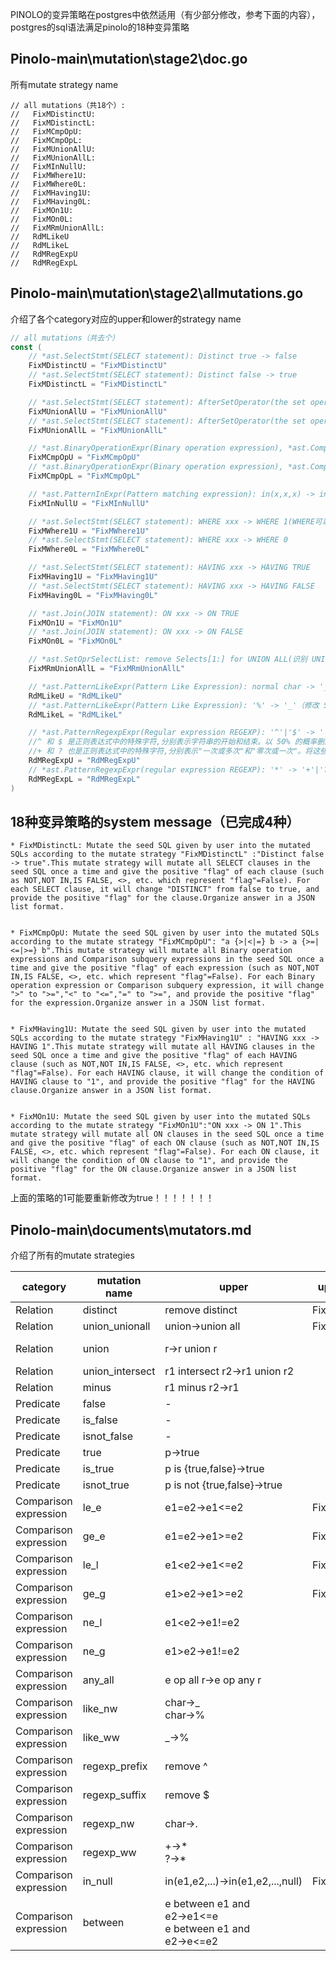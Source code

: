 PINOLO的变异策略在postgres中依然适用（有少部分修改，参考下面的内容），postgres的sql语法满足pinolo的18种变异策略
## Pinolo-main\\mutation\\stage2\doc.go
所有mutate strategy name
```
// all mutations（共18个）:
//   FixMDistinctU:
//	 FixMDistinctL:
//	 FixMCmpOpU:
//	 FixMCmpOpL:
//	 FixMUnionAllU:
//	 FixMUnionAllL:
//   FixMInNullU:
//	 FixMWhere1U:
//	 FixMWhere0L:
//	 FixMHaving1U:
//	 FixMHaving0L:
//	 FixMOn1U:
//	 FixMOn0L:
//	 FixMRmUnionAllL:
//	 RdMLikeU
//	 RdMLikeL
//	 RdMRegExpU
//	 RdMRegExpL
```


## Pinolo-main\\mutation\\stage2\\allmutations.go
介绍了各个category对应的upper和lower的strategy name
```GO
// all mutations（共去个）
const (
	// *ast.SelectStmt(SELECT statement): Distinct true -> false
	FixMDistinctU = "FixMDistinctU"
	// *ast.SelectStmt(SELECT statement): Distinct false -> true
	FixMDistinctL = "FixMDistinctL"

	// *ast.SelectStmt(SELECT statement): AfterSetOperator(the set operator in SELECT statement) UNION -> UNION ALL
	FixMUnionAllU = "FixMUnionAllU"
	// *ast.SelectStmt(SELECT statement): AfterSetOperator(the set operator in SELECT statement) UNION ALL -> UNION
	FixMUnionAllL = "FixMUnionAllL"

	// *ast.BinaryOperationExpr(Binary operation expression), *ast.CompareSubqueryExpr(Comparison subquery expression): a {>|<|=} b -> a {>=|<=|>=} b
	FixMCmpOpU = "FixMCmpOpU"
	// *ast.BinaryOperationExpr(Binary operation expression), *ast.CompareSubqueryExpr(Comparison subquery expression): a {>=|<=} b -> a {>|<} b
	FixMCmpOpL = "FixMCmpOpL"

	// *ast.PatternInExpr(Pattern matching expression): in(x,x,x) -> in(x,x,x,null)
	FixMInNullU = "FixMInNullU"

	// *ast.SelectStmt(SELECT statement): WHERE xxx -> WHERE 1(WHERE可以使用1和0)
	FixMWhere1U = "FixMWhere1U"
	// *ast.SelectStmt(SELECT statement): WHERE xxx -> WHERE 0
	FixMWhere0L = "FixMWhere0L"

	// *ast.SelectStmt(SELECT statement): HAVING xxx -> HAVING TRUE
	FixMHaving1U = "FixMHaving1U"
	// *ast.SelectStmt(SELECT statement): HAVING xxx -> HAVING FALSE
	FixMHaving0L = "FixMHaving0L"

	// *ast.Join(JOIN statement): ON xxx -> ON TRUE
	FixMOn1U = "FixMOn1U"
	// *ast.Join(JOIN statement): ON xxx -> ON FALSE
	FixMOn0L = "FixMOn0L"

	// *ast.SetOprSelectList: remove Selects[1:] for UNION ALL(识别 UNION ALL 语句,并移除其中的 Selects[1:] 部分,也就是移除第二个及后面的所有select语句，只留下第一个select语句)
	FixMRmUnionAllL = "FixMRmUnionAllL"

	// *ast.PatternLikeExpr(Pattern Like Expression): normal char -> '_'|'%',  '_' -> '%'（修改 SQL 语句中的 LIKE 表达式，将normal char 随机替换为 '_' 或 '%', 将 '_' 替换为 '%'；具体操作既，对于每个字符,如果不是 %,就以50%的概率将其替换为 %。）
	RdMLikeU = "RdMLikeU"
	// *ast.PatternLikeExpr(Pattern Like Expression): '%' -> '_'（修改 SQL 语句中的 LIKE 表达式，将'%'随机替换为 '_' ；具体操作既，对于每个字符,如果是 %,就以50%的概率将其替换为 _。）
	RdMLikeL = "RdMLikeL"

	// *ast.PatternRegexpExpr(Regular expression REGEXP): '^'|'$' -> '', normal char -> '.', '+'|'?' -> '*'(处理正则表达式REGEXP,以 50% 的概率删除 '^' 或 '$' 字符,以 50% 的概率将 '+' 或 '?' 字符替换为 '*',普通字符不变。)
	//^ 和 $ 是正则表达式中的特殊字符,分别表示字符串的开始和结束。以 50% 的概率删除这两个字符,意味着在某些情况下,字符串的开头或结尾不再需要完全匹配,可以变得更加模糊和宽松。
	//+ 和 ? 也是正则表达式中的特殊字符,分别表示"一次或多次"和"零次或一次"。将这些字符替换为 *(零次或多次)的 50% 概率,意味着在某些情况下,匹配的次数会变得更加宽松,不再需要严格的次数限制。
	RdMRegExpU = "RdMRegExpU"
	// *ast.PatternRegexpExpr(regular expression REGEXP): '*' -> '+'|'?'(处理正则表达式REGEXP,遍历模式字符串,对于每个 '*' 字符,以 50% 的概率将其替换为 '+' 或 '?'(概率各50%)。)
	RdMRegExpL = "RdMRegExpL"
)
```

## 18种变异策略的system message（已完成4种）
```
* FixMDistinctL: Mutate the seed SQL given by user into the mutated SQLs according to the mutate strategy "FixMDistinctL" :"Distinct false -> true".This mutate strategy will mutate all SELECT clauses in the seed SQL once a time and give the positive "flag" of each clause (such as NOT,NOT IN,IS FALSE, <>, etc. which represent "flag"=False). For each SELECT clause, it will change "DISTINCT" from false to true, and provide the positive "flag" for the clause.Organize answer in a JSON list format.


* FixMCmpOpU: Mutate the seed SQL given by user into the mutated SQLs according to the mutate strategy "FixMCmpOpU": "a {>|<|=} b -> a {>=|<=|>=} b".This mutate strategy will mutate all Binary operation expressions and Comparison subquery expressions in the seed SQL once a time and give the positive "flag" of each expression (such as NOT,NOT IN,IS FALSE, <>, etc. which represent "flag"=False). For each Binary operation expression or Comparison subquery expression, it will change ">" to ">=","<" to "<=","=" to ">=", and provide the positive "flag" for the expression.Organize answer in a JSON list format.


* FixMHaving1U: Mutate the seed SQL given by user into the mutated SQLs according to the mutate strategy "FixMHaving1U" : "HAVING xxx -> HAVING 1".This mutate strategy will mutate all HAVING clauses in the seed SQL once a time and give the positive "flag" of each HAVING clause (such as NOT,NOT IN,IS FALSE, <>, etc. which represent "flag"=False). For each HAVING clause, it will change the condition of HAVING clause to "1", and provide the positive "flag" for the HAVING clause.Organize answer in a JSON list format.


* FixMOn1U: Mutate the seed SQL given by user into the mutated SQLs according to the mutate strategy "FixMOn1U":"ON xxx -> ON 1".This mutate strategy will mutate all ON clauses in the seed SQL once a time and give the positive "flag" of each ON clause (such as NOT,NOT IN,IS FALSE, <>, etc. which represent "flag"=False). For each ON clause, it will change the condition of ON clause to "1", and provide the positive "flag" for the ON clause.Organize answer in a JSON list format.
```
上面的策略的1可能要重新修改为true！！！！！！！
## Pinolo-main\\documents\\mutators.md
介绍了所有的mutate strategies

| **category**          | **mutation name** | **upper**                                              | **upper name** | **lower**                                                                    | **lower name** |
| --------------------- | ----------------- | ------------------------------------------------------ | -------------- | ---------------------------------------------------------------------------- | -------------- |
| Relation              | distinct          | remove distinct                                        | FixMDistinctU  | add distinct                                                                 | FixMDistinctL  |
| Relation              | union_unionall    | union→union all                                        | FixMUnionAllU  | union all→union                                                              | FixMUnionAllL  |
| Relation              | union             | r→r union r                                            |                | r1 union r2→r1<br>r1 union r2→r2                                             |                |
| Relation              | union_intersect   | r1 intersect r2→r1 union r2                            |                | r1 union r2→r1 intersect r2                                                  |                |
| Relation              | minus             | r1 minus r2→r1                                         |                | r1→r1 minus r1                                                               |                |
| Predicate             | false             | -                                                      |                | p→false                                                                      |                |
| Predicate             | is_false          | -                                                      |                | p is {true,false}→false                                                      |                |
| Predicate             | isnot_false       | -                                                      |                | p is not {true,false}→false                                                  |                |
| Predicate             | true              | p→true                                                 |                | -                                                                            |                |
| Predicate             | is_true           | p is {true,false}→true                                 |                | -                                                                            |                |
| Predicate             | isnot_true        | p is not {true,false}→true                             |                | -                                                                            |                |
| Comparison expression | le_e              | e1=e2→e1<=e2                                           | FixMCmpOpU     | e1<=e2→e1=e2                                                                 | FixMCmpOpL     |
| Comparison expression | ge_e              | e1=e2→e1>=e2                                           | FixMCmpOpU     | e1>=e2→e1=e2                                                                 | FixMCmpOpL     |
| Comparison expression | le_l              | e1\<e2→e1<=e2                                          | FixMCmpOpU     | e1<=e2→e1<e2                                                                 | FixMCmpOpL     |
| Comparison expression | ge_g              | e1>e2→e1>=e2                                           | FixMCmpOpU     | e1>=e2→e1>e2                                                                 | FixMCmpOpL     |
| Comparison expression | ne_l              | e1\<e2→e1!=e2                                          |                | e1!=e2→e1<e2                                                                 |                |
| Comparison expression | ne_g              | e1>e2→e1!=e2                                           |                | e1!=e2→e1>e2                                                                 |                |
| Comparison expression | any_all           | e op all r→e op any r                                  |                | e op any r→e op all r                                                        |                |
| Comparison expression | like_nw           | char→_<br>char→%                                       |                | _→random char<br/>%→random char                                              |                |
| Comparison expression | like_ww           | _→%                                                    |                | %→_                                                                          |                |
| Comparison expression | regexp_prefix     | remove ^                                               |                | add ^                                                                        |                |
| Comparison expression | regexp_suffix     | remove $                                               |                | add $                                                                        |                |
| Comparison expression | regexp_nw         | char→.                                                 |                | .→random char                                                                |                |
| Comparison expression | regexp_ww         | +→\*<br>?→\*                                           |                | \*→+<br>\*→?                                                                 |                |
| Comparison expression | in_null           | in(e1,e2,...)→in(e1,e2,...,null)                       | FixMInNullU    | in(e1,e2,...,null)→in(e1,e2,...)                                             |                |
| Comparison expression | between           | e between e1 and e2→e1<=e<br>e between e1 and e2→e<=e2 |                | e between e1 and e2→e1<e and e <= e2<br>e between e1 and e2→e1<=e and e < e2 |                |
